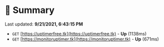 # 📖 Summary
Last updated: **9/21/2021, 6:43:15 PM**

- `GET` [https://uptimerfree.tk](https://uptimerfree.tk) - **Up** (1138ms)
- `GET` [https://monitoruptimer.tk](https://monitoruptimer.tk) - **Up** (671ms)
